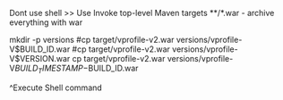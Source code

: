 Dont use shell >> Use Invoke top-level Maven targets
**/*.war - archive everything with war



mkdir -p versions
#cp target/vprofile-v2.war versions/vprofile-V$BUILD_ID.war
#cp target/vprofile-v2.war versions/vprofile-V$VERSION.war
cp target/vprofile-v2.war versions/vprofile-V$BUILD_TIMESTAMP-$BUILD_ID.war

^Execute Shell command